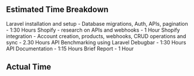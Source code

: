 Estimated Time Breakdown
------------------------

Laravel installation and setup - Database migrations, Auth, APIs, pagination - 1:30 Hours
Shopify - research on APIs and webhooks - 1 Hour
Shopify integration - Account creation, products, webhooks, CRUD operations and sync - 2.30 Hours
API Benchmarking using Laravel Debugbar - 1:30 Hours
API Documentation - 1:15 Hours
Brief Report - 1 Hour


Actual Time
-----------


